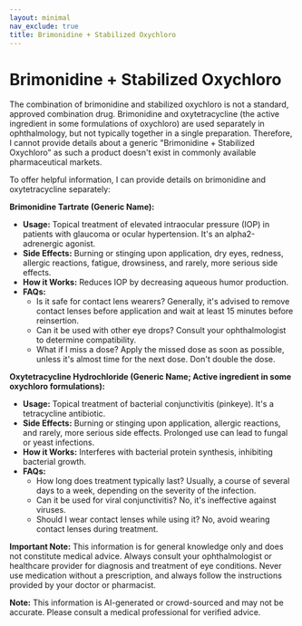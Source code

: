 ```yaml
---
layout: minimal
nav_exclude: true
title: Brimonidine + Stabilized Oxychloro
---
```


# Brimonidine + Stabilized Oxychloro

The combination of brimonidine and stabilized oxychloro is not a standard, approved combination drug.  Brimonidine and oxytetracycline (the active ingredient in some formulations of oxychloro) are used separately in ophthalmology, but not typically together in a single preparation.  Therefore, I cannot provide details about a generic "Brimonidine + Stabilized Oxychloro" as such a product doesn't exist in commonly available pharmaceutical markets.

To offer helpful information, I can provide details on brimonidine and oxytetracycline separately:


**Brimonidine Tartrate (Generic Name):**

* **Usage:**  Topical treatment of elevated intraocular pressure (IOP) in patients with glaucoma or ocular hypertension.  It's an alpha2-adrenergic agonist.
* **Side Effects:** Burning or stinging upon application, dry eyes, redness, allergic reactions, fatigue, drowsiness, and rarely, more serious side effects.
* **How it Works:** Reduces IOP by decreasing aqueous humor production.
* **FAQs:**
    * Is it safe for contact lens wearers?  Generally, it's advised to remove contact lenses before application and wait at least 15 minutes before reinsertion.
    * Can it be used with other eye drops?  Consult your ophthalmologist to determine compatibility.
    * What if I miss a dose? Apply the missed dose as soon as possible, unless it's almost time for the next dose.  Don't double the dose.


**Oxytetracycline Hydrochloride (Generic Name; Active ingredient in some oxychloro formulations):**

* **Usage:** Topical treatment of bacterial conjunctivitis (pinkeye).  It's a tetracycline antibiotic.
* **Side Effects:** Burning or stinging upon application, allergic reactions, and rarely, more serious side effects.  Prolonged use can lead to fungal or yeast infections.
* **How it Works:** Interferes with bacterial protein synthesis, inhibiting bacterial growth.
* **FAQs:**
    * How long does treatment typically last?  Usually, a course of several days to a week, depending on the severity of the infection.
    * Can it be used for viral conjunctivitis? No, it's ineffective against viruses.
    * Should I wear contact lenses while using it?  No, avoid wearing contact lenses during treatment.


**Important Note:** This information is for general knowledge only and does not constitute medical advice.  Always consult your ophthalmologist or healthcare provider for diagnosis and treatment of eye conditions.  Never use medication without a prescription, and always follow the instructions provided by your doctor or pharmacist.


**Note:** This information is AI-generated or crowd-sourced and may not be accurate. Please consult a medical professional for verified advice.